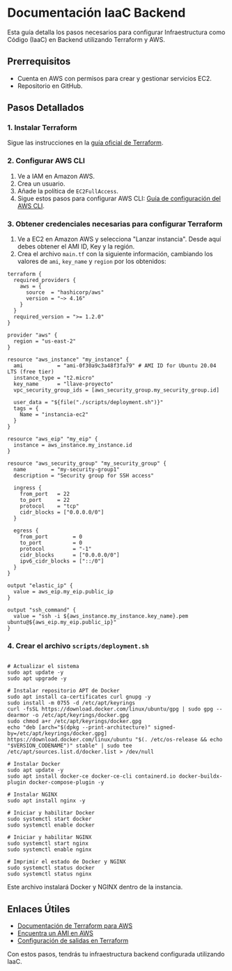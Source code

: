 
# Documentación IaaC Backend

Esta guía detalla los pasos necesarios para configurar Infraestructura como Código (IaaC) en Backend utilizando Terraform y AWS.

## Prerrequisitos

- Cuenta en AWS con permisos para crear y gestionar servicios EC2.
- Repositorio en GitHub.

## Pasos Detallados

### 1. Instalar Terraform

Sigue las instrucciones en la [guía oficial de Terraform](https://developer.hashicorp.com/terraform/tutorials/aws-get-started/install-cli).

### 2. Configurar AWS CLI

1. Ve a IAM en Amazon AWS.
2. Crea un usuario.
3. Añade la política de `EC2FullAccess`.
4. Sigue estos pasos para configurar AWS CLI: [Guía de configuración del AWS CLI](https://docs.aws.amazon.com/es_es/cli/v1/userguide/cli-chap-configure.html).

### 3. Obtener credenciales necesarias para configurar Terraform

1. Ve a EC2 en Amazon AWS y selecciona "Lanzar instancia". Desde aquí debes obtener el AMI ID, Key y la región.
2. Crea el archivo `main.tf` con la siguiente información, cambiando los valores de `ami`, `key_name` y `region` por los obtenidos:

```
terraform {
  required_providers {
    aws = {
      source  = "hashicorp/aws"
      version = "~> 4.16"
    }
  }
  required_version = ">= 1.2.0"
}

provider "aws" {
  region = "us-east-2"
}

resource "aws_instance" "my_instance" {
  ami           = "ami-0f30a9c3a48f3fa79" # AMI ID for Ubuntu 20.04 LTS (free tier)
  instance_type = "t2.micro"
  key_name      = "llave-proyecto"
  vpc_security_group_ids = [aws_security_group.my_security_group.id]

  user_data = "${file("./scripts/deployment.sh")}"
  tags = {
    Name = "instancia-ec2"
  }
}

resource "aws_eip" "my_eip" {
  instance = aws_instance.my_instance.id
}

resource "aws_security_group" "my_security_group" {
  name        = "my-security-group1"
  description = "Security group for SSH access"

  ingress {
    from_port   = 22
    to_port     = 22
    protocol    = "tcp"
    cidr_blocks = ["0.0.0.0/0"]
  }

  egress {
    from_port        = 0
    to_port          = 0
    protocol         = "-1"
    cidr_blocks      = ["0.0.0.0/0"]
    ipv6_cidr_blocks = ["::/0"]
  }
}

output "elastic_ip" {
  value = aws_eip.my_eip.public_ip
}

output "ssh_command" {
  value = "ssh -i ${aws_instance.my_instance.key_name}.pem ubuntu@${aws_eip.my_eip.public_ip}"
}
```

### 4. Crear el archivo `scripts/deployment.sh`

```

# Actualizar el sistema
sudo apt update -y
sudo apt upgrade -y

# Instalar repositorio APT de Docker
sudo apt install ca-certificates curl gnupg -y
sudo install -m 0755 -d /etc/apt/keyrings
curl -fsSL https://download.docker.com/linux/ubuntu/gpg | sudo gpg --dearmor -o /etc/apt/keyrings/docker.gpg
sudo chmod a+r /etc/apt/keyrings/docker.gpg
echo "deb [arch="$(dpkg --print-architecture)" signed-by=/etc/apt/keyrings/docker.gpg] https://download.docker.com/linux/ubuntu "$(. /etc/os-release && echo "$VERSION_CODENAME")" stable" | sudo tee /etc/apt/sources.list.d/docker.list > /dev/null

# Instalar Docker
sudo apt update -y
sudo apt install docker-ce docker-ce-cli containerd.io docker-buildx-plugin docker-compose-plugin -y

# Instalar NGINX
sudo apt install nginx -y

# Iniciar y habilitar Docker
sudo systemctl start docker
sudo systemctl enable docker

# Iniciar y habilitar NGINX
sudo systemctl start nginx
sudo systemctl enable nginx

# Imprimir el estado de Docker y NGINX
sudo systemctl status docker
sudo systemctl status nginx
```

Este archivo instalará Docker y NGINX dentro de la instancia.

## Enlaces Útiles

- [Documentación de Terraform para AWS](https://registry.terraform.io/providers/hashicorp/aws/latest/docs)
- [Encuentra un AMI en AWS](https://docs.aws.amazon.com/AWSEC2/latest/UserGuide/finding-an-ami.html)
- [Configuración de salidas en Terraform](https://developer.hashicorp.com/terraform/language/values/outputs)

Con estos pasos, tendrás tu infraestructura backend configurada utilizando IaaC.

